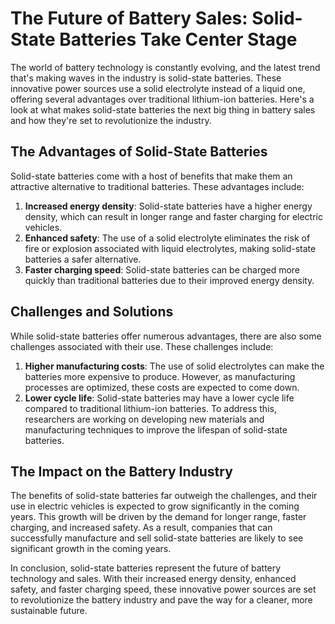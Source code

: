 # The Future of Battery Sales: Solid-State Batteries Take Center Stage

The world of battery technology is constantly evolving, and the latest trend that's making waves in the industry is solid-state batteries. These innovative power sources use a solid electrolyte instead of a liquid one, offering several advantages over traditional lithium-ion batteries. Here's a look at what makes solid-state batteries the next big thing in battery sales and how they're set to revolutionize the industry.

## The Advantages of Solid-State Batteries

Solid-state batteries come with a host of benefits that make them an attractive alternative to traditional batteries. These advantages include:

1. **Increased energy density**: Solid-state batteries have a higher energy density, which can result in longer range and faster charging for electric vehicles.
2. **Enhanced safety**: The use of a solid electrolyte eliminates the risk of fire or explosion associated with liquid electrolytes, making solid-state batteries a safer alternative.
3. **Faster charging speed**: Solid-state batteries can be charged more quickly than traditional batteries due to their improved energy density.

## Challenges and Solutions

While solid-state batteries offer numerous advantages, there are also some challenges associated with their use. These challenges include:

1. **Higher manufacturing costs**: The use of solid electrolytes can make the batteries more expensive to produce. However, as manufacturing processes are optimized, these costs are expected to come down.
2. **Lower cycle life**: Solid-state batteries may have a lower cycle life compared to traditional lithium-ion batteries. To address this, researchers are working on developing new materials and manufacturing techniques to improve the lifespan of solid-state batteries.

## The Impact on the Battery Industry

The benefits of solid-state batteries far outweigh the challenges, and their use in electric vehicles is expected to grow significantly in the coming years. This growth will be driven by the demand for longer range, faster charging, and increased safety. As a result, companies that can successfully manufacture and sell solid-state batteries are likely to see significant growth in the coming years.

In conclusion, solid-state batteries represent the future of battery technology and sales. With their increased energy density, enhanced safety, and faster charging speed, these innovative power sources are set to revolutionize the battery industry and pave the way for a cleaner, more sustainable future.